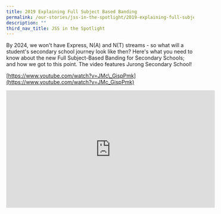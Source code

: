 ```yaml
---
title: 2019 Explaining Full Subject Based Banding
permalink: /our-stories/jss-in-the-spotlight/2019-explaining-full-subject-based-banding/
description: ""
third_nav_title: JSS in the Spotlight
---
```

By 2024, we won't have Express, N(A) and N(T) streams - so what will a student's secondary school journey look like then? Here's what you need to know about the new Full Subject-Based Banding for Secondary Schools; and how we got to this point. The video features Jurong Secondary School!

[https://www.youtube.com/watch?v=JMc\_GispPmk](https://www.youtube.com/watch?v=JMc_GispPmk)

<iframe width="560" height="315" src="https://www.youtube.com/embed/JMc_GispPmk?start=1" title="YouTube video player" frameborder="0" allow="accelerometer; autoplay; clipboard-write; encrypted-media; gyroscope; picture-in-picture" allowfullscreen></iframe>